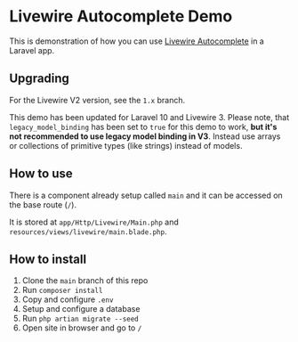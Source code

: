 # Livewire Autocomplete Demo

This is demonstration of how you can use [Livewire Autocomplete](https://github.com/joshhanley/livewire-autocomplete) in a Laravel app.

## Upgrading

For the Livewire V2 version, see the `1.x` branch.

This demo has been updated for Laravel 10 and Livewire 3.
Please note, that `legacy_model_binding` has been set to `true` for this demo to work, **but it's not recommended to use legacy model binding in V3**.
Instead use arrays or collections of primitive types (like strings) instead of models.

## How to use

There is a component already setup called `main` and it can be accessed on the base route (`/`).

It is stored at `app/Http/Livewire/Main.php` and `resources/views/livewire/main.blade.php`.

## How to install

1. Clone the `main` branch of this repo
2. Run `composer install`
3. Copy and configure `.env`
4. Setup and configure a database
5. Run `php artian migrate --seed`
6. Open site in browser and go to `/`
